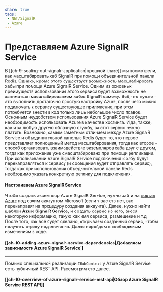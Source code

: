 ```yaml
---
share: true
tags:
 - NET/SignalR
 - Azure
---
```

# Представляем Azure SignalR Service
В [[ch-9-scaling-out-signalr-application|прошлой главе]] мы посмотрели, как масштабировать хаб SignalR при помощи объединительной панели Redis. Однако, кроме этого существует возможность масштабировать хабы при  помощи Azure SignalR Service.
Одним из основных преимуществ использования этого сервиса будет возможность не заниматься масштабированием хабов SignalR самому. Всё, что нужно - это выполнить достаточно простую настройку Azure, после чего можно подключать к сервису существующее приложение, при этом потребуется внести в код только лишь небольшое число правок.
Оснонным неудобством использования Azure SignalR Service будет необходимость использовать Azure в качестве хостинга. И да, также, как и за любую другую облачную службу, за этот сервис нужно платить.
Возможно, самым заметным отличием между Azure SignalR Service и объединительной панелью Redis будет то, что первое представляет полноценный метод масштабирования, тогда как второе - способ организовать взаимодействие экземпляров хаба друг с другом, тогда как приложение уже смасштабировано при помощи репликации. При использовании Azure SignalR Service подключения к хабу будут перенаправляться к сервису (и сообщения будет отправлять сервис), тогда как при использовании объединительной панели Redis необходимо указать конкретную реплику для подключения.
#### Настраиваем Azure SignalR Service
Чтобы создать экземпляр Azure SignalR Service, нужно зайти на [портал Azure](https://portal.azure.com) под своим аккаунтом Microsoft (если у вас его нет, вас перенаправят на процедуру создания аккаунта).
Далее, нужно найти шаблон **Azure SignalR Service**, и создать сервис из него, внеся некоторую информацию, такую как имя сервиса, размещение и т.д. После того, как всё будет сделано, открываем созданный сервис, чтобы получить строку подключения.
Далее перейдем к необходимым изменениям в коде.
#### [[ch-10-adding-azure-signalr-service-dependencies|Добавляем зависимости Azure SignalR Service]]

---
Помимо специальной реализации `IHubContext` у Azure SignalR Service есть публичный REST API. Рассмотрим его далее.
#### [[ch-10-overview-of-azure-signalr-service-rest-api|Обзор Azure SignalR Service REST API]]